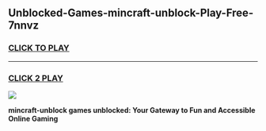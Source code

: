 
## Unblocked-Games-mincraft-unblock-Play-Free-7nnvz
<h3>
<a href="https://premium76.site?title=mincraft-unblock&ref=12A">CLICK TO PLAY</a></h3>
<hr>

<h3>
<a href="https://premium76.site?title=mincraft-unblock&ref=12A">CLICK 2 PLAY</a>
  
</h3>

<a href="https://premium76.site?title=mincraft-unblock&ref=12A"><img src="https://clearcache.store/games.png"></a>


**mincraft-unblock games unblocked: Your Gateway to Fun and Accessible Online Gaming**
